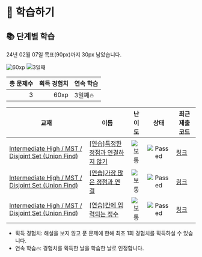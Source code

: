 # 📖 학습하기

## 📚 단계별 학습
24년 02월 07일 목표(90px)까지 30px 남았습니다.

![60xp](https://img.shields.io/badge/EXP-60xp-%235cb85c.svg?for-the-badge)
![3일째](https://img.shields.io/badge/연속학습-3일째-%23E34F26.svg?for-the-badge)

|총 문제수|획득 경험치|연속 학습|
|---:|---:|---|
3|60xp|3일째🔥|

|교재|이름|난이도|상태|최근 제출 코드|
|---|---|:---:|:---:|---|
|[Intermediate High / MST / Disjoint Set (Union Find)](https://www.codetree.ai/missions?missionId=9)|[[연습]특정한 정점과 연결하지 않기](https://www.codetree.ai/missions/9/problems/do-not-connect-with-a-specific-node)|![보통][medium]|![Passed][passed]|[링크](https://github.com/abm12one/codetree-TILs/blob/main/240207/%ED%8A%B9%EC%A0%95%ED%95%9C%20%EC%A0%95%EC%A0%90%EA%B3%BC%20%EC%97%B0%EA%B2%B0%ED%95%98%EC%A7%80%20%EC%95%8A%EA%B8%B0/do-not-connect-with-a-specific-node.cpp)|
|[Intermediate High / MST / Disjoint Set (Union Find)](https://www.codetree.ai/missions?missionId=9)|[[연습]가장 많은 정점과 연결](https://www.codetree.ai/missions/9/problems/connect-with-the-most-vertices)|![보통][medium]|![Passed][passed]|[링크](https://github.com/abm12one/codetree-TILs/blob/main/240207/%EA%B0%80%EC%9E%A5%20%EB%A7%8E%EC%9D%80%20%EC%A0%95%EC%A0%90%EA%B3%BC%20%EC%97%B0%EA%B2%B0/connect-with-the-most-vertices.cpp)|
|[Intermediate High / MST / Disjoint Set (Union Find)](https://www.codetree.ai/missions?missionId=9)|[[연습]칸에 입력되는 정수](https://www.codetree.ai/missions/9/problems/integer-in-the-cell)|![보통][medium]|![Passed][passed]|[링크](https://github.com/abm12one/codetree-TILs/blob/main/240207/%EC%B9%B8%EC%97%90%20%EC%9E%85%EB%A0%A5%EB%90%98%EB%8A%94%20%EC%A0%95%EC%88%98/integer-in-the-cell.cpp)|


* 획득 경험치: 해설을 보지 않고 푼 문제에 한해 최초 1회 경험치를 획득하실 수 있습니다.
* 연속 학습🔥: 경험치를 획득한 날을 학습한 날로 인정합니다.










[b5]: https://img.shields.io/badge/Bronze_5-%235D3E31.svg
[b4]: https://img.shields.io/badge/Bronze_4-%235D3E31.svg
[b3]: https://img.shields.io/badge/Bronze_3-%235D3E31.svg
[b2]: https://img.shields.io/badge/Bronze_2-%235D3E31.svg
[b1]: https://img.shields.io/badge/Bronze_1-%235D3E31.svg
[s5]: https://img.shields.io/badge/Silver_5-%23394960.svg
[s4]: https://img.shields.io/badge/Silver_4-%23394960.svg
[s3]: https://img.shields.io/badge/Silver_3-%23394960.svg
[s2]: https://img.shields.io/badge/Silver_2-%23394960.svg
[s1]: https://img.shields.io/badge/Silver_1-%23394960.svg
[g5]: https://img.shields.io/badge/Gold_5-%23FFC433.svg
[g4]: https://img.shields.io/badge/Gold_4-%23FFC433.svg
[g3]: https://img.shields.io/badge/Gold_3-%23FFC433.svg
[g2]: https://img.shields.io/badge/Gold_2-%23FFC433.svg
[g1]: https://img.shields.io/badge/Gold_1-%23FFC433.svg
[p5]: https://img.shields.io/badge/Platinum_5-%2376DDD8.svg
[p4]: https://img.shields.io/badge/Platinum_4-%2376DDD8.svg
[p3]: https://img.shields.io/badge/Platinum_3-%2376DDD8.svg
[p2]: https://img.shields.io/badge/Platinum_2-%2376DDD8.svg
[p1]: https://img.shields.io/badge/Platinum_1-%2376DDD8.svg
[passed]: https://img.shields.io/badge/Passed-%23009D27.svg
[failed]: https://img.shields.io/badge/Failed-%23D24D57.svg
[easy]: https://img.shields.io/badge/쉬움-%235cb85c.svg?for-the-badge
[medium]: https://img.shields.io/badge/보통-%23FFC433.svg?for-the-badge
[hard]: https://img.shields.io/badge/어려움-%23D24D57.svg?for-the-badge